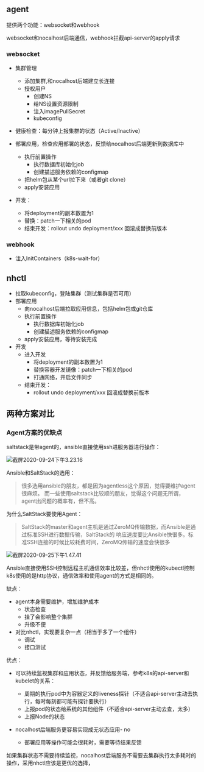 

## agent

提供两个功能：websocket和webhook

websocket和nocalhost后端通信，webhook拦截api-server的apply请求

### websocket

- 集群管理
  - 添加集群,和nocalhost后端建立长连接
  - 授权用户
    - 创建NS
    - 给NS设置资源限制
    - 注入imagePullSecret
    - kubeconfig
- 健康检查：每分钟上报集群的状态（Active/Inactive）

- 部署应用，检查应用部署的状态，反馈给nocalhost后端更新到数据库中
  - 执行前置操作
    - 执行数据库初始化job
    - 创建描述服务依赖的configmap
  - 把helm包从某个url拉下来（或者git clone）
  - apply安装应用
- 开发：
  - 将deployment的副本数置为1
  - 替换：patch一下相关的pod
  - 结束开发：rollout undo deployment/xxx 回滚成替换前版本



### webhook

- 注入InitContainers（k8s-wait-for）



## nhctl

- 拉取kubeconfig，登陆集群（测试集群是否可用）
- 部署应用
  - 向nocalhost后端拉取应用信息，包括helm包或git仓库
  - 执行前置操作
    - 执行数据库初始化job
    - 创建描述服务依赖的configmap
  - apply安装应用，等待安装完成
- 开发
  - 进入开发
    - 将deployment的副本数置为1
    - 替换容器开发镜像：patch一下相关的pod
    - 打通网络，开启文件同步
  - 结束开发：
    - rollout undo deployment/xxx 回滚成替换前版本

## 两种方案对比

### Agent方案的优缺点

saltstack是带agent的，ansible直接使用ssh进服务器进行操作：

![截屏2020-09-24下午3.23.16](/Users/xinxinhuang/WorkSpaces/github/markdown/coding/nocalhost/images/需求整理/截屏2020-09-24下午3.23.16.png)

Ansible和SaltStack的选用：

> 很多选用ansible的朋友，都是因为agentless这个原因，觉得要维护agent很麻烦。
> 而一些使用saltstack比较顺的朋友，觉得这个问题无所谓，agent出问题的概率有，但不高。

为什么SaltStack要使用Agent：

> SaltStack的master和agent主机是通过ZeroMQ传输数据，而Ansible是通过标准SSH进行数据传输，SaltStack的 响应速度要比Ansible快很多。标准SSH连接的时候比较耗费时间，ZeroMQ传输的速度会快很多

![截屏2020-09-25下午1.47.41](/Users/xinxinhuang/WorkSpaces/github/markdown/coding/nocalhost/images/需求整理/截屏2020-09-25下午1.47.41.png)

Ansible直接使用SSH控制远程主机通信效率比较差，但nhctl使用的kubectl控制k8s使用的是http协议，通信效率和使用agent的方式是相同的。

缺点：

- agent本身需要维护，增加维护成本
  - 状态检查
  - 挂了会影响整个集群
  - 升级不便
- 对比nhctl，实现要复杂一点（相当于多了一个组件）
  - 调试
  - 接口测试

优点：

- 可以持续监视集群和应用状态，并反馈给服务端，参考k8s的api-server和kubelet的关系：

  - 周期的执行pod中为容器定义的liveness探针（不适合api-server主动去执行，每时每刻都可能有探针要执行）
  - 上报pod的状态给系统的其他组件（不适合api-server主动去查，太多）
  - 上报Node的状态
- nocalhost后端服务更容易实现成无状态应用- no
  - 部署应用等操作可能会很耗时，需要等待结果反馈

如果集群状态不需要持续监视，nocalhost后端服务不需要去集群执行太多耗时的操作，采用nhctl应该是更优的选择，